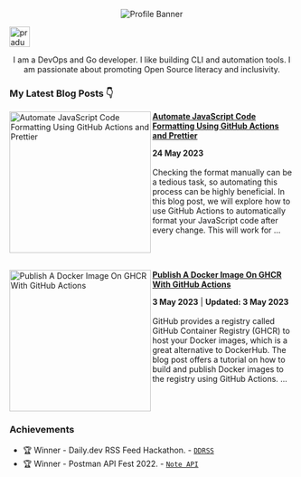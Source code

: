 <p align="center"><img alt="Profile Banner" src="https://user-images.githubusercontent.com/51878265/227764366-ff0cd90f-8e5d-45c7-b1f9-f95105ba5d66.png"></p>

<p align="left"> <a href="https://twitter.com/intent/follow?screen_name=pradumna_saraf" target="blank"><img src="https://user-images.githubusercontent.com/51878265/235479468-2e025565-78b3-4a91-9a64-a86949eeb9f9.png" height="36" alt="pradumna_saraf"/></a></p>

<div align="center">

I am a DevOps and Go developer. I like building CLI and automation tools. I am passionate about promoting Open Source literacy and inclusivity.
  
</div>

### My Latest Blog Posts 👇
<!-- HASHNODE_BLOG:START -->
<p align="left">
<a href="https://blog.pradumnasaraf.dev/code-formatting-github-actions" title="Automate JavaScript Code Formatting Using GitHub Actions and Prettier"><img src="https://cdn.hashnode.com/res/hashnode/image/upload/v1684651944128/e4c5da57-d579-4f11-9137-6d99878f7430.png" alt="Automate JavaScript Code Formatting Using GitHub Actions and Prettier" width="250px" align="left" /></a>
<a href="https://blog.pradumnasaraf.dev/code-formatting-github-actions" title="Automate JavaScript Code Formatting Using GitHub Actions and Prettier"><strong>Automate JavaScript Code Formatting Using GitHub Actions and Prettier</strong></a>
<div><strong>24 May 2023</strong></div>
<br/> Checking the format manually can be a tedious task, so automating this process can be highly beneficial. In this blog post, we will explore how to use GitHub Actions to automatically format your JavaScript code after every change.
This will work for ... </p> <br/> <br/>
<p align="left">
<a href="https://blog.pradumnasaraf.dev/publish-image-on-ghcr" title="Publish A Docker Image On GHCR With GitHub Actions"><img src="https://cdn.hashnode.com/res/hashnode/image/upload/v1682789593354/3031cbc3-8f9f-47d7-8673-97b5f2cd24a0.png" alt="Publish A Docker Image On GHCR With GitHub Actions" width="250px" align="left" /></a>
<a href="https://blog.pradumnasaraf.dev/publish-image-on-ghcr" title="Publish A Docker Image On GHCR With GitHub Actions"><strong>Publish A Docker Image On GHCR With GitHub Actions</strong></a>
<div><strong>3 May 2023</strong> | <strong>Updated: 3 May 2023</strong></div>
<br/> GitHub provides a registry called GitHub Container Registry (GHCR) to host your Docker images, which is a great alternative to DockerHub. The blog post offers a tutorial on how to build and publish Docker images to the registry using GitHub Actions.
... </p> <br/> <br/>
<!-- HASHNODE_BLOG:END -->

### Achievements

- 🏆 Winner - Daily.dev RSS Feed Hackathon. - [`DDRSS`](https://github.com/Pradumnasaraf/DDRSS)           
- 🏆 Winner - Postman API Fest 2022. - [`Note API`](https://github.com/Pradumnasaraf/Postman-API-Fest-22)      
